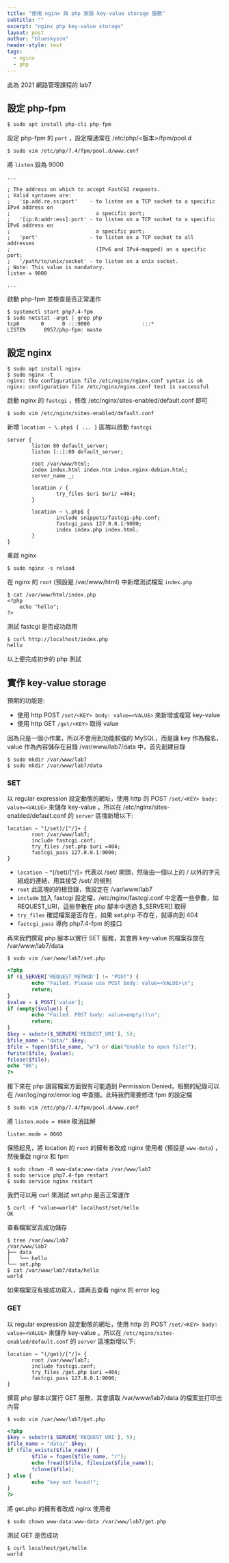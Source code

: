 ```yaml
---
title: "使用 nginx 與 php 架設 key-value storage 服務"
subtitle: ""
excerpt: "nginx php key-value storage"
layout: post
author: "blueskyson"
header-style: text
tags:
  - nginx
  - php
---
```


此為 2021 網路管理課程的 lab7

## 設定 php-fpm

```non
$ sudo apt install php-cli php-fpm
```

設定 php-fpm 的 `port` ，設定檔通常在 /etc/php/<版本>/fpm/pool.d

```non
$ sudo vim /etc/php/7.4/fpm/pool.d/www.conf
```

將 `listen` 設為 9000

```non
...

; The address on which to accept FastCGI requests.
; Valid syntaxes are:
;   'ip.add.re.ss:port'    - to listen on a TCP socket to a specific IPv4 address on
;                            a specific port;
;   '[ip:6:addr:ess]:port' - to listen on a TCP socket to a specific IPv6 address on
;                            a specific port;
;   'port'                 - to listen on a TCP socket to all addresses
;                            (IPv6 and IPv4-mapped) on a specific port;
;   '/path/to/unix/socket' - to listen on a unix socket.
; Note: This value is mandatory.
listen = 9000

...
```

啟動 php-fpm 並檢查是否正常運作

```non
$ systemctl start php7.4-fpm
$ sudo netstat -anpt | grep php
tcp6       0      0 :::9000                 :::*                    LISTEN      8957/php-fpm: maste
```

## 設定 nginx

```non
$ sudo apt install nginx
$ sudo nginx -t
nginx: the configuration file /etc/nginx/nginx.conf syntax is ok
nginx: configuration file /etc/nginx/nginx.conf test is successful
```

啟動 nginx 的 `fastcgi` ，修改 /etc/nginx/sites-enabled/default.conf 即可 

```non
$ sudo vim /etc/nginx/sites-enabled/default.conf
```

新增 `location ~ \.php$ { ... }` 區塊以啟動 `fastcgi`

```non
server {
        listen 80 default_server;
        listen [::]:80 default_server;

        root /var/www/html;
        index index.html index.htm index.nginx-debian.html;
        server_name _;

        location / {
                try_files $uri $uri/ =404;
        }

        location ~ \.php$ {
                include snippets/fastcgi-php.conf;
                fastcgi_pass 127.0.0.1:9000;
                index index.php index.html;
        }
}
```

重啟 nginx

```non
$ sudo nginx -s reload
```

在 nginx 的 `root` (預設是 /var/www/html) 中新增測試檔案 `index.php`

```non
$ cat /var/www/html/index.php
<?php
    echo "hello";
?>
```

測試 fastcgi 是否成功啟用

```non
$ curl http://localhost/index.php
hello
```

以上便完成初步的 php 測試

## 實作 key-value storage

預期的功能是:

- 使用 http POST `/set/<KEY> body: value=<VALUE>` 來新增或複寫 key-value
- 使用 http GET `/get/<KEY>` 取得 value

因為只是一個小作業，所以不會用到功能較強的 MySQL，而是讓 key 作為檔名，value 作為內容儲存在目錄 /var/www/lab7/data 中，首先創建目錄

```non
$ sudo mkdir /var/www/lab7
$ sudo mkdir /var/www/lab7/data
```

### SET

以 regular expression 設定動態的網址，使用 http 的 POST `/set/<KEY> body: value=<VALUE>` 來儲存 key-value 。所以在 /etc/nginx/sites-enabled/default.conf 的 `server` 區塊新增以下:

```non
location ~ ^(/set)/[^/]+ {
        root /var/www/lab7;
        include fastcgi.conf;
        try_files /set.php $uri =404;
        fastcgi_pass 127.0.0.1:9000;
}
```

- `location ~` ^(/set)/[^/]+ 代表以 /set/ 開頭，然後由一個以上的 / 以外的字元組成的連結，用其接受 /set/<KEY> 的規則
- `root` 此區塊的的根目錄，我設定在 /var/www/lab7
- `include` 加入 fastcgi 設定檔，/etc/nginx/fastcgi.conf 中定義一些參數，如 REQUEST_URI，這些參數在 php 腳本中透過 $_SERVER[] 取得
- `try_files` 確認檔案是否存在，如果 set.php 不存在，就導向到 404
- `fastcgi_pass` 導向 php7.4-fpm 的接口

再來我們撰寫 php 腳本以實行 SET 服務，其會將 key-value 的檔案存放在 /var/www/lab7/data

```non
$ sudo vim /var/www/lab7/set.php
```

```php
<?php
if ($_SERVER['REQUEST_METHOD'] != "POST") {
        echo "Failed. Please use POST body: value=<VALUE>\n";
        return;
}
$value = $_POST['value'];
if (empty($value)) {
        echo "Failed. POST body: value=empty()\n";
        return;
}
$key = substr($_SERVER['REQUEST_URI'], 5);
$file_name = "data/".$key;
$file = fopen($file_name, "w") or die("Unable to open file!");
fwrite($file, $value);
fclose($file);
echo "OK";
?>
```

接下來在 php 讀寫檔案方面很有可能遇到 Permission Denied，相關的紀錄可以在 /var/log/nginx/error.log 中查閱。此時我們需要修改 fpm 的設定檔

```non
$ sudo vim /etc/php/7.4/fpm/pool.d/www.conf
```

將 `listen.mode = 0660` 取消註解

```non
listen.mode = 0660
```

保險起見，將 location 的 `root` 的擁有者改成 nginx 使用者 (預設是 `www-data`) ，然後重啟 nginx 和 fpm

```non
$ sudo chown -R www-data:www-data /var/www/lab7
$ sudo service php7.4-fpm restart
$ sudo service nginx restart
```

我們可以用 curl 來測試 set.php 是否正常運作

```non
$ curl -F "value=world" localhost/set/hello
OK
```

查看檔案室否成功儲存

```non
$ tree /var/www/lab7
/var/www/lab7
├── data
│   └── hello
└── set.php
$ cat /var/www/lab7/data/hello
world
```

如果檔案沒有被成功寫入，請再去查看 nginx 的 error log

### GET

以 regular expression 設定動態的網址，使用 http 的 POST `/set/<KEY> body: value=<VALUE>` 來儲存 key-value 。所以在 `/etc/nginx/sites-enabled/default.conf` 的 `server` 區塊新增以下:

```non
location ~ ^(/get)/[^/]+ {
        root /var/www/lab7;
        include fastcgi.conf;
        try_files /get.php $uri =404;
        fastcgi_pass 127.0.0.1:9000;
}
```

撰寫 php 腳本以實行 GET 服務，其會讀取 /var/www/lab7/data 的檔案並打印出內容

```non
$ sudo vim /var/www/lab7/get.php
```

```php
<?php
$key = substr($_SERVER['REQUEST_URI'], 5);
$file_name = "data/".$key;
if (file_exists($file_name)) {
        $file = fopen($file_name, "r");
        echo fread($file, filesize($file_name));
        fclose($file);
} else {
        echo "key not found!";
}
?>
```

將 get.php 的擁有者改成 nginx 使用者

```non
$ sudo chown www-data:www-data /var/www/lab7/get.php
```

測試 GET 是否成功

```non
$ curl localhost/get/hello
world
```